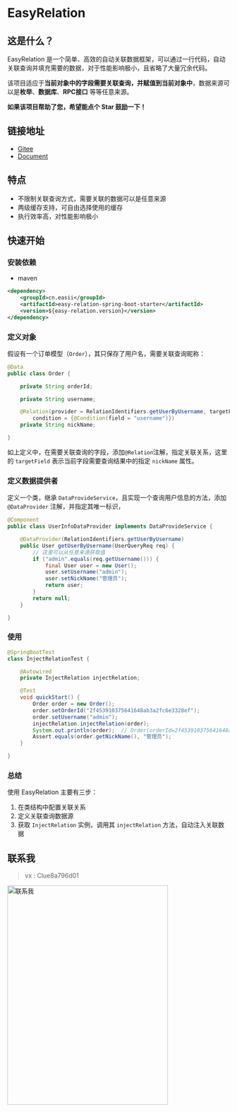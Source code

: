 # EasyRelation

## 这是什么？

EasyRelation 是一个简单、高效的自动关联数据框架，可以通过一行代码，自动关联查询并填充需要的数据，对于性能影响极小，且省略了大量冗余代码。

该项目适应于**当前对象中的字段需要关联查询，并赋值到当前对象中**，数据来源可以是**枚举**、**数据库**、**RPC接口** 等等任意来源。

**如果该项目帮助了您，希望能点个 Star 鼓励一下！**

## 链接地址

- [Gitee](https://gitee.com/easii/easy-relation)
- [Document](https://easy-relation.easii.cn)

## 特点

- 不限制关联查询方式，需要关联的数据可以是任意来源
- 两级缓存支持，可自由选择使用的缓存
- 执行效率高，对性能影响极小

## 快速开始

### 安装依赖

- maven

```xml
<dependency>
    <groupId>cn.easii</groupId>
    <artifactId>easy-relation-spring-boot-starter</artifactId>
    <version>${easy-relation.version}</version>
</dependency>
```

### 定义对象

假设有一个订单模型（`Order`），其只保存了用户名，需要关联查询昵称：

```java
@Data
public class Order {

    private String orderId;

    private String username;

    @Relation(provider = RelationIdentifiers.getUserByUsername, targetField = "nickName",
        condition = {@Condition(field = "username")})
    private String nickName;

}
```

如上定义中，在需要关联查询的字段，添加`@Relation`注解，指定关联关系，这里的 `targetField` 表示当前字段需要查询结果中的指定 `nickName` 属性。

### 定义数据提供者

定义一个类，继承 `DataProvideService`，且实现一个查询用户信息的方法，添加 `@DataProvider` 注解，并指定其唯一标识，

```java
@Component
public class UserInfoDataProvider implements DataProvideService {

    @DataProvider(RelationIdentifiers.getUserByUsername)
    public User getUserByUsername(UserQueryReq req) {
        // 这里可以从任意来源获取值
        if ("admin".equals(req.getUsername())) {
            final User user = new User();
            user.setUsername("admin");
            user.setNickName("管理员");
            return user;
        }
        return null;
    }

}
```

### 使用

```java
@SpringBootTest
class InjectRelationTest {

    @Autowired
    private InjectRelation injectRelation;

    @Test
    void quickStart() {
        Order order = new Order();
        order.setOrderId("2f453910375641648ab3a2fc6e3328ef");
        order.setUsername("admin");
        injectRelation.injectRelation(order);
        System.out.println(order);  // Order(orderId=2f453910375641648ab3a2fc6e3328ef, username=admin, nickName=管理员)
        Assert.equals(order.getNickName(), "管理员");
    }

}
```

### 总结

使用 EasyRelation 主要有三步：
1. 在类结构中配置关联关系
2. 定义关联查询数据源
3. 获取 `InjectRelation` 实例，调用其 `injectRelation` 方法，自动注入关联数据

## 联系我

> vx : Clue8a796d01

<img src="https://raw.githubusercontent.com/linpeilie/mapstruct-plus/main/assets/contact-me.jpeg" alt="联系我" width="364" height="497" />